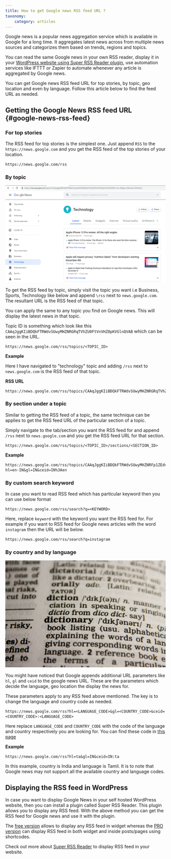 ```yaml
---
title: How to get Google news RSS feed URL ?
taxonomy:
    category: articles
---
```


Google news is a popular news aggregation service which is available in Google for a long time. It aggregates latest news across from multiple news sources and categorizes them based on trends, regions and topics.

You can read the same Google news in your own RSS reader, display it in your [WordPress website using Super RSS Reader plugin](/wordpress-plugins/super-rss-reader-pro/), use automation services like IFTTT or Zapier to automate whenever any article is aggregated by Google news.

You can get Google news RSS feed URL for top stories, by topic, geo location and even by language. Follow this article below to find the feed URL as needed.

## Getting the Google News RSS feed URL {#google-news-rss-feed}

### For top stories

The RSS feed for top stories is the simplest one. Just append `RSS` to the `https://news.google.com` and you get the RSS feed of the top stories of your location.

    https://news.google.com/rss

### By topic

![Google news rss feed by topic](/_images/google-news-rss-feed-1.png)

To get the RSS feed by topic, simply visit the topic you want i.e Business, Sports, Technology like below and append `\rss` next to `news.google.com`. The resultant URL is the RSS feed of that topic.

You can apply the same to any topic you find on Google news. This will display the latest news in that topic.

Topic ID is something which look like this `CAAqJggKIiBDQkFTRWdvSUwyMHZNRGRqTVhZU0FtVnVHZ0pKVGlnQVAB` which can be seen in the URL.

    https://news.google.com/rss/topics/<TOPIC_ID>

__Example__

Here I have navigated to "technology" topic and adding `/rss` next to `news.google.com` is the RSS feed of that topic.

__RSS URL__

    https://news.google.com/rss/topics/CAAqJggKIiBDQkFTRWdvSUwyMHZNRGRqTVhZU0FtVnVHZ0pKVGlnQVAB

### By section under a topic

Similar to getting the RSS feed of a topic, the same technique can be applies to get the RSS feed URL of the particular section of a topic.

Simply navigate to the tab/section you want the RSS feed for and append `/rss` next to `news.google.com` and you get the RSS feed URL for that section.

    https://news.google.com/rss/topics/<TOPIC_ID>/sections/<SECTION_ID>

__Example__

    https://news.google.com/rss/topics/CAAqJggKIiBDQkFTRWdvSUwyMHZNRFp1ZEdvU0FtVnVHZ0pKVGlnQVAB/sections/CAQiSkNCQVNNUW9JTDIwdk1EWnVkR29TQldWdUxVZENHZ0pKVGlJT0NBUWFDZ29JTDIwdk1EZGljekFxQ2dvSUVnWlVaVzV1YVhNb0FBKi4IACoqCAoiJENCQVNGUW9JTDIwdk1EWnVkR29TQldWdUxVZENHZ0pKVGlnQVABUAE?hl=en-IN&gl=IN&ceid=IN%3Aen

### By custom search keyword

In case you want to read RSS feed which has particular keyword then you can use below format

    https://news.google.com/rss/search?q=<KEYWORD>

Here, replace `keyword` with the keyword you want the RSS feed for. For example if you want to RSS feed for Google news articles with the word `instagram` then the URL will be below.

    https://news.google.com/rss/search?q=instagram

### By country and by language

![Google news rss feed by language or country](/_images/google-news-rss-feed-2.jpg)

You might have noticed that Google appends additional URL parameters like `hl`, `gl` and `ceid` to the google news URL. These are the parameters which decide the language, geo location the display the news for.

These parameters apply to any RSS feed above mentioned. The key is to change the language and country code as needed.

    https://news.google.com/rss?hl=<LANGUAGE_CODE>&gl=<COUNTRY_CODE>&ceid=<COUNTRY_CODE>:<LANGUAGE_CODE>

Here replace `LANGUAGE_CODE` and `COUNTRY_CODE` with the code of the language and country respectively you are looking for. You can find these code in [this page](https://www.fincher.org/Utilities/CountryLanguageList.shtml)

__Example__

    https://news.google.com/rss?hl=ta&gl=IN&ceid=IN:ta

In this example, country is India and language is Tamil. It is to note that Google news may not support all the available country and language codes.

## Displaying the RSS feed in WordPress

In case you want to display Google News in your self hosted WordPress website, then you can install a plugin called Super RSS Reader. This plugin allows you to display any RSS feed. With the above method you can get the RSS feed for Google news and use it with the plugin.

The [free version](https://wordpress.org/plugins/super-rss-reader/) allows to display any RSS feed in widget whereas the [PRO version](/wordpress-plugins/super-rss-reader-pro/) can display RSS feed in both widget and inside posts/pages using shortcodes.

Check out more about [Super RSS Reader](/wordpress-plugins/super-rss-reader/) to display RSS feed in your website.